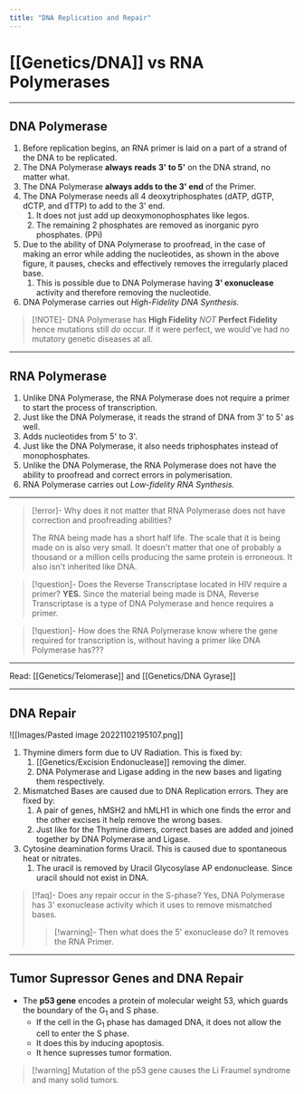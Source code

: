 ```yaml
---
title: "DNA Replication and Repair"
---
```


# [[Genetics/DNA]] vs RNA Polymerases
 
- - -
## DNA Polymerase
1. Before replication begins, an RNA primer is laid on a part of a strand of the DNA to be replicated.
2. The DNA Polymerase **always** **reads** **3' to 5'** on the DNA strand, no matter what. 
3. The DNA Polymerase **always adds to the 3' end** of the Primer.
4. The DNA Polymerase needs all 4 deoxytriphosphates (dATP, dGTP, dCTP, and dTTP) to add to the 3' end. 
	1. It does not just add up deoxymonophosphates like legos. 
	2. The remaining 2 phosphates are removed as inorganic pyro phosphates. (PPi)
5.  Due to the ability of DNA Polymerase to proofread, in the case of making an error while adding the nucleotides, as shown in the above figure, it pauses, checks and effectively removes the irregularly placed base. 
	1. This is possible due to DNA Polymerase having **3' exonuclease** activity and therefore removing the nucleotide.
6. DNA Polymerase carries out *High-Fidelity DNA Synthesis.*

>[!NOTE]- DNA Polymerase has **High Fidelity** *NOT* **Perfect Fidelity** hence mutations still *do* occur. 
>If it were perfect, we would've had no mutatory genetic diseases at all.


---
## RNA Polymerase
1. Unlike DNA Polymerase, the RNA Polymerase does not require a primer to start the process of transcription.
2. Just like the DNA Polymerase, it reads the strand of DNA from 3' to 5' as well.
3. Adds nucleotides from 5' to 3'.
4. Just like the DNA Polymerase, it also needs triphosphates instead of monophosphates.
5. Unlike the DNA Polymerase, the RNA Polymerase does not have the ability to proofread and correct errors in polymerisation.
6. RNA Polymerase carries out *Low-fidelity RNA Synthesis.*
---

>[!error]- Why does it not matter that RNA Polymerase does not have correction and proofreading abilities?
>
> The RNA being made has a short half life. The scale that it is being made on is also very small. It doesn't matter that one of probably a thousand or a million cells producing the same protein is erroneous. It also isn't inherited like DNA.

>[!question]- Does the Reverse Transcriptase located in HIV require a primer?
> **YES.** Since the material being made is DNA, Reverse Transcriptase is a type of DNA Polymerase and hence requires a primer.

>[!question]- How does the RNA Polymerase know where the gene required for transcription is, without having a primer like DNA Polymerase has??? 

---
Read: [[Genetics/Telomerase]] and [[Genetics/DNA Gyrase]]

---
## DNA Repair
![[Images/Pasted image 20221102195107.png]]
1. Thymine dimers form due to UV Radiation. This is fixed by:
	1. [[Genetics/Excision Endonuclease]] removing the dimer.
	2. DNA Polymerase and Ligase adding in the new bases and ligating them respectively.
2. Mismatched Bases are caused due to DNA Replication errors. They are fixed by:
	1. A pair of genes, hMSH2 and hMLH1 in which one finds the error and the other excises it help remove the wrong bases.
	2. Just like for the Thymine dimers, correct bases are added and joined together by DNA Polymerase and Ligase.
3. Cytosine deamination forms Uracil. This is caused due to spontaneous heat or nitrates. 
	1. The uracil is removed by Uracil Glycosylase AP endonuclease. Since uracil should not exist in DNA.

>[!faq]- Does any repair occur in the S-phase?
> Yes, DNA Polymerase has 3' exonuclease activity which it uses to remove mismatched bases.
> >[!warning]- Then what does the 5' exonuclease do?
> >It removes the RNA Primer.

---
## Tumor Supressor Genes and DNA Repair
- The **p53 gene** encodes a protein of molecular weight 53, which guards the boundary of the G<sub>1</sub> and S phase.
	- If the cell in the G<sub>1</sub> phase has damaged DNA, it does not allow the cell to enter the S phase.
	- It does this by inducing apoptosis.
	- It hence supresses tumor formation.

>[!warning] Mutation of the p53 gene causes the Li Fraumel syndrome and many solid tumors.

